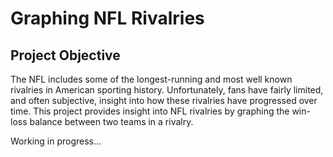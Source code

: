 # Graphing NFL Rivalries

## Project Objective
The NFL includes some of the longest-running and most well known rivalries in American sporting history. Unfortunately, fans have fairly limited, and often subjective, insight into how these rivalries have progressed over time. This project provides insight into NFL rivalries by graphing the win-loss balance between two teams in a rivalry.


Working in progress...
